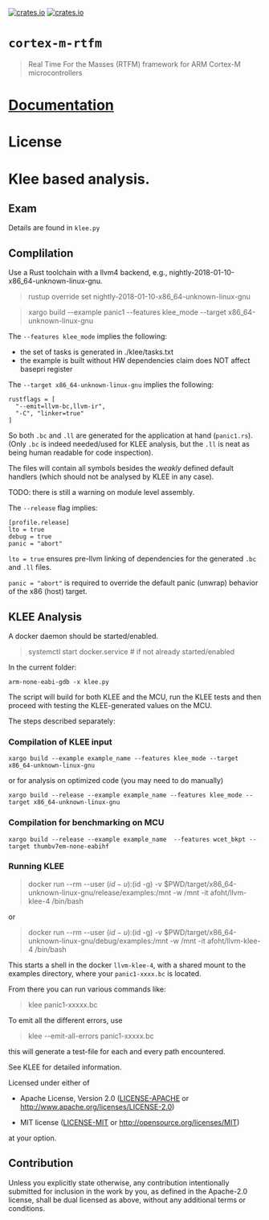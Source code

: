 [![crates.io](https://img.shields.io/crates/v/cortex-m-rtfm.svg)](https://crates.io/crates/cortex-m-rtfm)
[![crates.io](https://img.shields.io/crates/d/cortex-m-rtfm.svg)](https://crates.io/crates/cortex-m-rtfm)

# `cortex-m-rtfm`

> Real Time For the Masses (RTFM) framework for ARM Cortex-M microcontrollers

# [Documentation](https://docs.rs/cortex-m-rtfm)

# License

# Klee based analysis.

## Exam
Details are found in `klee.py`

## Complilation

Use a Rust toolchain with a llvm4 backend, e.g., nightly-2018-01-10-x86_64-unknown-linux-gnu.

> rustup override set nightly-2018-01-10-x86_64-unknown-linux-gnu

> xargo build --example panic1 --features klee_mode --target x86_64-unknown-linux-gnu

The `--features klee_mode` implies the following:

- the set of tasks is generated in ./klee/tasks.txt
- the example is built without HW dependencies 
  claim does NOT affect basepri register

The `--target x86_64-unknown-linux-gnu` implies the following:

``` text
rustflags = [
  "--emit=llvm-bc,llvm-ir",
  "-C", "linker=true"
]
```

So both `.bc` and `.ll` are generated for the application at hand (`panic1.rs`). (Only `.bc` is indeed needed/used for KLEE analysis, but the `.ll` is neat as being human readable for code inspection).

The files will contain all symbols besides the *weakly* defined default handlers (which should not be analysed by KLEE in any case).

TODO: there is still a warning on module level assembly.

The `--release` flag implies:

``` text
[profile.release]
lto = true
debug = true
panic = "abort"
```

`lto = true` ensures pre-llvm linking of dependencies for the generated `.bc` and `.ll` files.

`panic = "abort"` is required to override the default panic (unwrap) behavior of the x86 (host) target.



## KLEE Analysis

A docker daemon should be started/enabled.

> systemctl start docker.service # if not already started/enabled

In the current folder:

```
arm-none-eabi-gdb -x klee.py
```

The script will build for both KLEE and the MCU, run the KLEE tests and then proceed with testing the KLEE-generated values on the MCU.



The steps described separately:

### Compilation of KLEE input

```
xargo build --example example_name --features klee_mode --target x86_64-unknown-linux-gnu
```
or for analysis on optimized code (you may need to do manually)

```
xargo build --release --example example_name --features klee_mode --target x86_64-unknown-linux-gnu
```

### Compilation for benchmarking on MCU

```
xargo build --release --example example_name  --features wcet_bkpt --target thumbv7em-none-eabihf
```

### Running KLEE


> docker run --rm --user $(id -u):$(id -g) -v $PWD/target/x86_64-unknown-linux-gnu/release/examples:/mnt -w /mnt -it afoht/llvm-klee-4 /bin/bash

or 
> docker run --rm --user $(id -u):$(id -g) -v $PWD/target/x86_64-unknown-linux-gnu/debug/examples:/mnt -w /mnt -it afoht/llvm-klee-4 /bin/bash

This starts a shell in the docker `llvm-klee-4`, with a shared mount to the examples directory, where your `panic1-xxxx.bc` is located.

From there you can run various commands like:

> klee panic1-xxxxx.bc

To emit all the different errors, use

> klee --emit-all-errors panic1-xxxxx.bc

this will generate a test-file for each and every path encountered.

See KLEE for detailed information.


Licensed under either of

- Apache License, Version 2.0 ([LICENSE-APACHE](LICENSE-APACHE) or
  http://www.apache.org/licenses/LICENSE-2.0)

- MIT license ([LICENSE-MIT](LICENSE-MIT) or http://opensource.org/licenses/MIT)

at your option.

## Contribution

Unless you explicitly state otherwise, any contribution intentionally submitted
for inclusion in the work by you, as defined in the Apache-2.0 license, shall be
dual licensed as above, without any additional terms or conditions.
